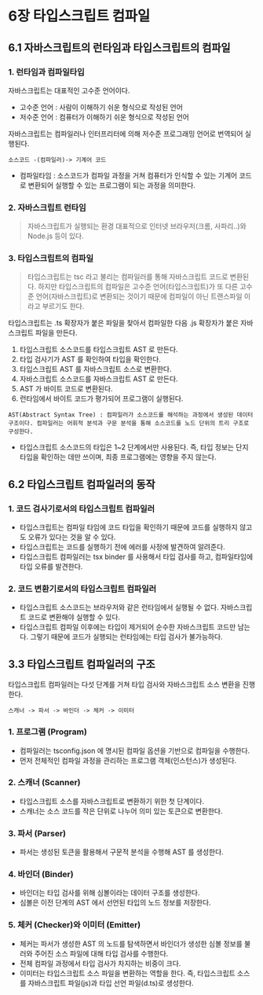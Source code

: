 # 6장 타입스크립트 컴파일

## 6.1 자바스크립트의 런타임과 타입스크립트의 컴파일

### 1. 런타임과 컴파일타입

자바스크립트는 대표적인 고수준 언어이다.

- 고수준 언어 : 사람이 이해하기 쉬운 형식으로 작성된 언어
- 저수준 언어 : 컴퓨터가 이해하기 쉬운 형식으로 작성된 언어

자바스크립트는 컴파일러나 인터프리터에 의해 저수준 프로그래밍 언어로 번역되어 실행된다.

`소스코드 -(컴파일러)-> 기계어 코드`

- 컴파일타임 : 소스코드가 컴파일 과정을 거쳐 컴퓨터가 인식할 수 있는 기계어 코드로 변환되어 실행할 수 있는 프로그램이 되는 과정을 의미한다.

### 2. 자바스크립트 런타임

> 자바스크립트가 실행되는 환경 대표적으로 인터넷 브라우저(크롬, 사파리..)와 Node.js 등이 있다.

### 3. 타입스크립트의 컴파일

> 타입스크립트는 tsc 라고 불리는 컴파일러를 통해 자바스크립트 코드로 변환된다. 하지만 타입스크립트의 컴파일은 고수준 언어(타입스크립트)가 또 다른 고수준 언어(자바스크립트)로 변환되는 것이기 때문에 컴파일이 아닌 트랜스파일 이라고 부르기도 한다.

타입스크립트는 .ts 확장자가 붙은 파일을 찾아서 컴파일한 다음 .js 확장자가 붙은 자바스크립트 파일을 만든다.

1. 타입스크립트 소스코드를 타입스크립트 AST 로 만든다.
2. 타입 검사기가 AST 를 확인하여 타입을 확인한다.
3. 타입스크립트 AST 를 자바스크립트 소스로 변환한다.
4. 자바스크립트 소스코드를 자바스크립트 AST 로 만든다.
5. AST 가 바이트 코드로 변환된다.
6. 런타임에서 바이트 코드가 평가되어 프로그램이 실행된다.

`AST(Abstract Syntax Tree) : 컴파일러가 소스코드를 해석하는 과정에서 생성된 데이터 구조이다. 컴파일러는 어휘적 분석과 구문 분석을 통해 소스코드를 노드 단위의 트리 구조로 구성한다.`

- 타입스크립트 소스코드의 타입은 1~2 단계에서만 사용된다. 즉, 타입 정보는 단지 타입을 확인하는 데만 쓰이며, 최종 프로그램에는 영향을 주지 않는다.

## 6.2 타입스크립트 컴파일러의 동작

### 1. 코드 검사기로서의 타입스크립트 컴파일러

- 타입스크립트는 컴파일 타임에 코드 타입을 확인하기 때문에 코드를 실행하지 않고도 오류가 있다는 것을 알 수 있다.
- 타입스크립트는 코드를 실행하기 전에 에러를 사정에 발견하여 알려준다.
- 타입스크립트 컴파일러는 tsx binder 를 사용해서 타입 검사를 하고, 컴파일타임에 타입 오류를 발견한다.

### 2. 코드 변환기로서의 타입스크립트 컴파일러

- 타입스크립트 소스코드는 브라우저와 같은 런타임에서 실행될 수 없다. 자바스크립트 코드로 변환해야 실행할 수 있다.
- 타입스크립트 컴파일 이후에는 타입이 제거되어 순수한 자바스크립트 코드만 남는다. 그렇기 때문에 코드가 실행되는 런타임에는 타입 검사가 불가능하다.

## 3.3 타입스크립트 컴파일러의 구조

타입스크립트 컴파일러는 다섯 단계를 거쳐 타입 검사와 자바스크립트 소스 변환을 진행한다.

`스캐너 -> 파서 -> 바인더 -> 체커 -> 이미터`

### 1. 프로그램 (Program)

- 컴파일러는 tsconfig.json 에 명시된 컴파일 옵션을 기반으로 컴파일을 수행한다.
- 먼저 전체적인 컴파일 과정을 관리하는 프로그램 객체(인스턴스)가 생성된다.

### 2. 스캐너 (Scanner)

- 타입스크립트 소스를 자바스크립트로 변환하기 위한 첫 단계이다.
- 스캐너는 소스 코드를 작은 단위로 나누어 의미 있는 토큰으로 변환한다.

### 3. 파서 (Parser)

- 파서는 생성된 토큰을 활용해서 구문적 분석을 수행해 AST 를 생성한다.

### 4. 바인더 (Binder)

- 바인더는 타입 검사를 위해 심볼이라는 데이터 구조를 생성한다.
- 심볼은 이전 단계의 AST 에서 선언된 타입의 노드 정보를 저장한다.

### 5. 체커 (Checker)와 이미터 (Emitter)

- 체커는 파서가 생성한 AST 의 노드를 탐색하면서 바인더가 생성한 심볼 정보를 불러와 주어진 소스 파일에 대해 타입 검사를 수행한다.
- 전체 컴파일 과정에서 타입 검사가 차지하는 비중이 크다.
- 이미터는 타입스크립트 소스 파일을 변환하는 역할을 한다. 즉, 타입스크립트 소스를 자바스크립트 파일(js)과 타입 선언 파일(d.ts)로 생성한다.
